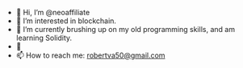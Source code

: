 - 👋 Hi, I’m @neoaffiliate
- 👀 I’m interested in blockchain.
- 🌱 I’m currently brushing up on my old programming skills, and am learning Solidity.
- 💞️ 
- 📫 How to reach me:  robertva50@gmail.com

<!---
neoaffiliate/neoaffiliate is a ✨ special ✨ repository because its `README.md` (this file) appears on your GitHub profile.
You can click the Preview link to take a look at your changes.
--->
